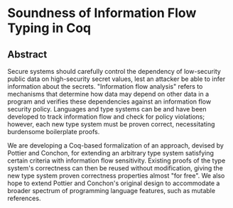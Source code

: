 Soundness of Information Flow Typing in Coq
===========================================

## Abstract

Secure systems should carefully control the dependency of
low-security public data on high-security secret values,
lest an attacker be able to infer information about the secrets.
"Information flow analysis" refers to mechanisms that determine
how data may depend on other data in a program and verifies these
dependencies against an information flow security policy.
Languages and type systems can be and have been developed to track
information flow and check for policy violations; however, each
new type system must be proven correct, necessitating burdensome
boilerplate proofs.

We are developing a Coq-based formalization of an approach, devised by
Pottier and Conchon, for extending an arbitrary type system satisfying
certain criteria with information flow sensitivity. Existing proofs of the
type system's correctness can then be reused without modification, giving
the new type system proven correctness properties almost "for free". We
also hope to extend Pottier and Conchon's original design
to accommodate a broader spectrum of programming language features,
such as mutable references.
